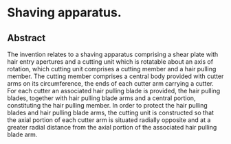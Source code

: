 # Shaving apparatus.

## Abstract
The invention relates to a shaving apparatus comprising a shear plate with hair entry apertures and a cutting unit which is rotatable about an axis of rotation, which cutting unit comprises a cutting member and a hair pulling member. The cutting member comprises a central body provided with cutter arms on its circumference, the ends of each cutter arm carrying a cutter. For each cutter an associated hair pulling blade is provided, the hair pulling blades, together with hair pulling blade arms and a central portion, constituting the hair pulling member. In order to protect the hair pulling blades and hair pulling blade arms, the cutting unit is constructed so that the axial portion of each cutter arm is situated radially opposite and at a greater radial distance from the axial portion of the associated hair pulling blade arm.